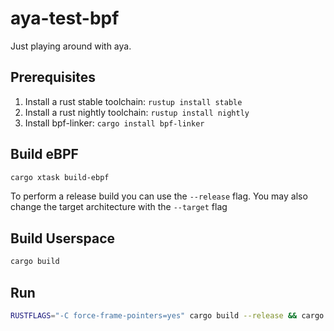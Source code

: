 # aya-test-bpf

Just playing around with aya.

## Prerequisites

1. Install a rust stable toolchain: `rustup install stable`
1. Install a rust nightly toolchain: `rustup install nightly`
1. Install bpf-linker: `cargo install bpf-linker`

## Build eBPF

```bash
cargo xtask build-ebpf
```

To perform a release build you can use the `--release` flag.
You may also change the target architecture with the `--target` flag

## Build Userspace

```bash
cargo build
```

## Run

```bash
RUSTFLAGS="-C force-frame-pointers=yes" cargo build --release && cargo xtask build-ebpf --release && sudo ./target/release/aya-test-bpf ./target/bpfel-unknown-none/release/aya-test-bpf
```